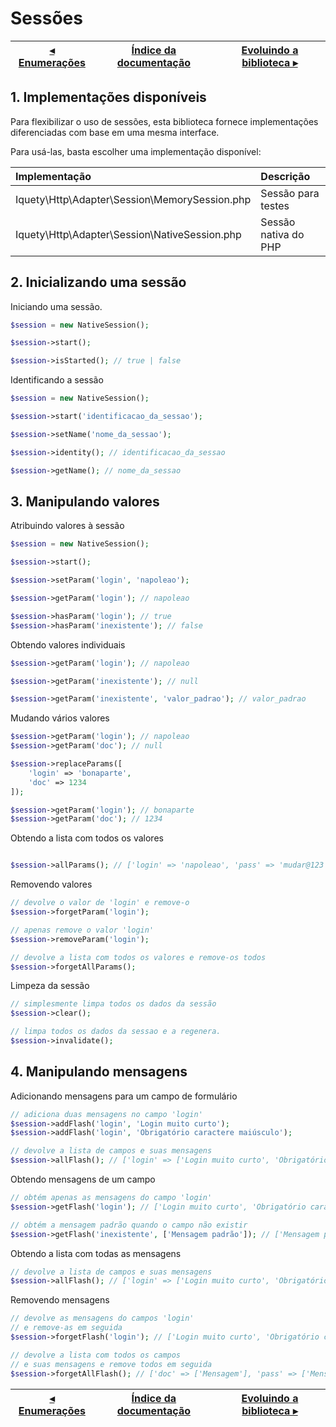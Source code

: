 # Sessões

[◂ Enumerações](02-enumeracoes.md) | [Índice da documentação](indice.md) | [Evoluindo a biblioteca ▸](99-evoluindo.md)
-- | -- | --

## 1. Implementações disponíveis

Para flexibilizar o uso de sessões, esta biblioteca fornece implementações 
diferenciadas com base em uma mesma interface.

Para usá-las, basta escolher uma implementação disponível:

| Implementação | Descrição | 
|:-- |:-- |
| Iquety\Http\Adapter\Session\MemorySession.php | Sessão para testes | 
| Iquety\Http\Adapter\Session\NativeSession.php | Sessão nativa do PHP | 

## 2. Inicializando uma sessão

Iniciando uma sessão.

```php
$session = new NativeSession();

$session->start();

$session->isStarted(); // true | false
```

Identificando a sessão

```php
$session = new NativeSession();

$session->start('identificacao_da_sessao');

$session->setName('nome_da_sessao');

$session->identity(); // identificacao_da_sessao

$session->getName(); // nome_da_sessao
```

## 3. Manipulando valores

Atribuindo valores à sessão

```php
$session = new NativeSession();

$session->start();

$session->setParam('login', 'napoleao');

$session->getParam('login'); // napoleao

$session->hasParam('login'); // true
$session->hasParam('inexistente'); // false
```

Obtendo valores individuais

```php
$session->getParam('login'); // napoleao

$session->getParam('inexistente'); // null

$session->getParam('inexistente', 'valor_padrao'); // valor_padrao
```

Mudando vários valores

```php
$session->getParam('login'); // napoleao
$session->getParam('doc'); // null

$session->replaceParams([
    'login' => 'bonaparte',
    'doc' => 1234
]);

$session->getParam('login'); // bonaparte
$session->getParam('doc'); // 1234
```

Obtendo a lista com todos os valores

```php

$session->allParams(); // ['login' => 'napoleao', 'pass' => 'mudar@123']
```

Removendo valores

```php
// devolve o valor de 'login' e remove-o
$session->forgetParam('login');

// apenas remove o valor 'login'
$session->removeParam('login');

// devolve a lista com todos os valores e remove-os todos
$session->forgetAllParams();
```

Limpeza da sessão

```php
// simplesmente limpa todos os dados da sessão
$session->clear();

// limpa todos os dados da sessao e a regenera.
$session->invalidate();
```

## 4. Manipulando mensagens

Adicionando mensagens para um campo de formulário

```php
// adiciona duas mensagens no campo 'login'
$session->addFlash('login', 'Login muito curto');
$session->addFlash('login', 'Obrigatório caractere maiúsculo');

// devolve a lista de campos e suas mensagens
$session->allFlash(); // ['login' => ['Login muito curto', 'Obrigatório caractere maiúsculo']]
```

Obtendo mensagens de um campo

```php
// obtém apenas as mensagens do campo 'login'
$session->getFlash('login'); // ['Login muito curto', 'Obrigatório caractere maiúsculo']

// obtém a mensagem padrão quando o campo não existir
$session->getFlash('inexistente', ['Mensagem padrão']); // ['Mensagem padrão']
```

Obtendo a lista com todas as mensagens

```php
// devolve a lista de campos e suas mensagens
$session->allFlash(); // ['login' => ['Login muito curto', 'Obrigatório caractere maiúsculo']]
```

Removendo mensagens

```php
// devolve as mensagens do campos 'login'
// e remove-as em seguida
$session->forgetFlash('login'); // ['Login muito curto', 'Obrigatório caractere maiúsculo']

// devolve a lista com todos os campos
// e suas mensagens e remove todos em seguida
$session->forgetAllFlash(); // ['doc' => ['Mensagem'], 'pass' => ['Mensagem']]
```

[◂ Enumerações](02-enumeracoes.md) | [Índice da documentação](indice.md) | [Evoluindo a biblioteca ▸](99-evoluindo.md)
-- | -- | --
